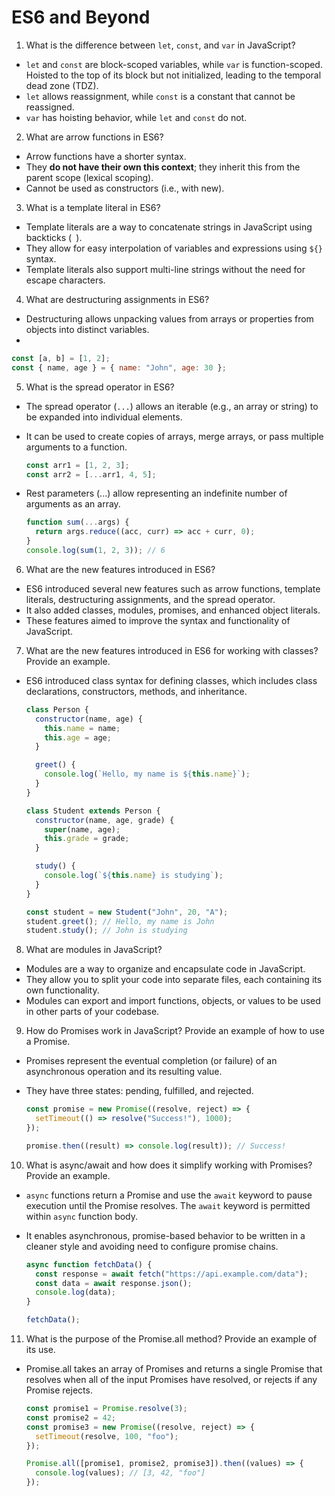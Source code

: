# ES6 and Beyond

1. What is the difference between `let`, `const`, and `var` in JavaScript?

- `let` and `const` are block-scoped variables, while `var` is function-scoped. Hoisted to the top of its block but not initialized, leading to the temporal dead zone (TDZ).
- `let` allows reassignment, while `const` is a constant that cannot be reassigned.
- `var` has hoisting behavior, while `let` and `const` do not.

2. What are arrow functions in ES6?

- Arrow functions have a shorter syntax.
- They **do not have their own this context**; they inherit this from the parent scope (lexical scoping).
- Cannot be used as constructors (i.e., with new).

3. What is a template literal in ES6?

- Template literals are a way to concatenate strings in JavaScript using backticks (` `).
- They allow for easy interpolation of variables and expressions using `${}` syntax.
- Template literals also support multi-line strings without the need for escape characters.

4. What are destructuring assignments in ES6?

- Destructuring allows unpacking values from arrays or properties from objects into distinct variables.
-

```javascript
const [a, b] = [1, 2];
const { name, age } = { name: "John", age: 30 };
```

5. What is the spread operator in ES6?

- The spread operator (`...`) allows an iterable (e.g., an array or string) to be expanded into individual elements.
- It can be used to create copies of arrays, merge arrays, or pass multiple arguments to a function.

  ```javascript
  const arr1 = [1, 2, 3];
  const arr2 = [...arr1, 4, 5];
  ```

- Rest parameters (...) allow representing an indefinite number of arguments as an array.

  ```javascript
  function sum(...args) {
    return args.reduce((acc, curr) => acc + curr, 0);
  }
  console.log(sum(1, 2, 3)); // 6
  ```

6. What are the new features introduced in ES6?

- ES6 introduced several new features such as arrow functions, template literals, destructuring assignments, and the spread operator.
- It also added classes, modules, promises, and enhanced object literals.
- These features aimed to improve the syntax and functionality of JavaScript.

7. What are the new features introduced in ES6 for working with classes? Provide an example.

- ES6 introduced class syntax for defining classes, which includes class declarations, constructors, methods, and inheritance.

  ```javascript
  class Person {
    constructor(name, age) {
      this.name = name;
      this.age = age;
    }

    greet() {
      console.log(`Hello, my name is ${this.name}`);
    }
  }

  class Student extends Person {
    constructor(name, age, grade) {
      super(name, age);
      this.grade = grade;
    }

    study() {
      console.log(`${this.name} is studying`);
    }
  }

  const student = new Student("John", 20, "A");
  student.greet(); // Hello, my name is John
  student.study(); // John is studying
  ```

8. What are modules in JavaScript?

- Modules are a way to organize and encapsulate code in JavaScript.
- They allow you to split your code into separate files, each containing its own functionality.
- Modules can export and import functions, objects, or values to be used in other parts of your codebase.

9. How do Promises work in JavaScript? Provide an example of how to use a Promise.

- Promises represent the eventual completion (or failure) of an asynchronous operation and its resulting value.
- They have three states: pending, fulfilled, and rejected.

  ```javascript
  const promise = new Promise((resolve, reject) => {
    setTimeout(() => resolve("Success!"), 1000);
  });

  promise.then((result) => console.log(result)); // Success!
  ```

10. What is async/await and how does it simplify working with Promises? Provide an example.

- `async` functions return a Promise and use the `await` keyword to pause execution until the Promise resolves. The `await` keyword is permitted within `async` function body.
- It enables asynchronous, promise-based behavior to be written in a cleaner style and avoiding need to configure promise chains.

  ```javascript
  async function fetchData() {
    const response = await fetch("https://api.example.com/data");
    const data = await response.json();
    console.log(data);
  }

  fetchData();
  ```

11. What is the purpose of the Promise.all method? Provide an example of its use.

- Promise.all takes an array of Promises and returns a single Promise that resolves when all of the input Promises have resolved, or rejects if any Promise rejects.

  ```javascript
  const promise1 = Promise.resolve(3);
  const promise2 = 42;
  const promise3 = new Promise((resolve, reject) => {
    setTimeout(resolve, 100, "foo");
  });

  Promise.all([promise1, promise2, promise3]).then((values) => {
    console.log(values); // [3, 42, "foo"]
  });
  ```
